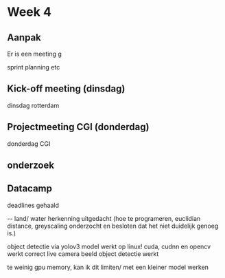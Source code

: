 # Week 4

## Aanpak
Er is een meeting g

sprint planning etc

## Kick-off meeting (dinsdag)
 dinsdag rotterdam 
 
## Projectmeeting CGI (donderdag)
donderdag CGI

## onderzoek

## Datacamp
deadlines gehaald

-- land/ water herkenning uitgedacht (hoe te programeren, euclidian distance, greyscaling onderzocht en besloten dat het 
niet duidelijk genoeg is.)

object detectie via yolov3 model werkt op linux!
cuda, cudnn en opencv werkt correct
live camera beeld object detectie werkt

te weinig gpu memory, kan ik dit limiten/ met een kleiner model werken